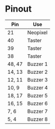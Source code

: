 # Pinout

| Pin     | Use        |
|---------|------------|
| 21      |  Neopixel  |
| 40      |  Taster    |
| 39      |  Taster    |
| 38      |  Taster    |
| 48, 47  |  Buzzer 1  |
| 14, 13  |  Buzzer 2  |
| 12, 11  |  Buzzer 3  |
| 10,  9  |  Buzzer 4  |
| 18, 17  |  Buzzer 5  |
| 16, 15  |  Buzzer 6  |
|  7,  6  |  Buzzer 7  |
|  5,  4  |  Buzzer 8  |
